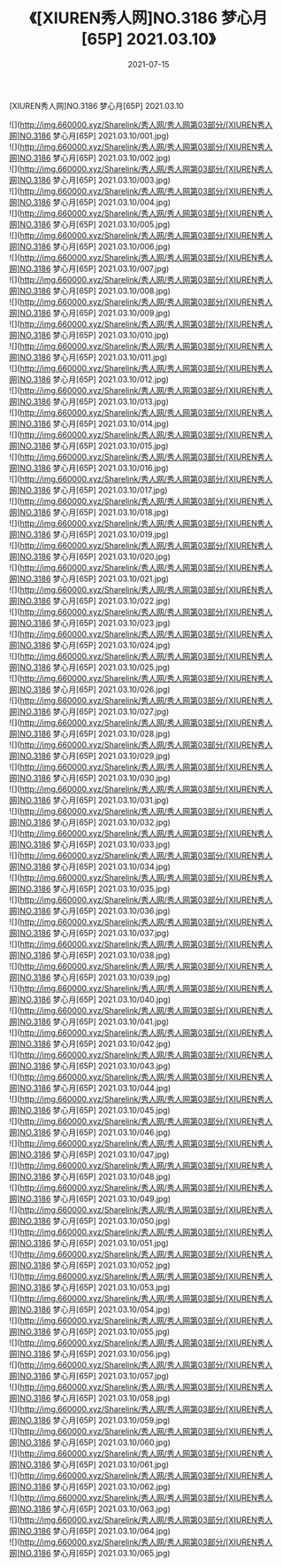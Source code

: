 ﻿---
layout: post
title:  《[XIUREN秀人网]NO.3186 梦心月[65P] 2021.03.10》
date:   2021-07-15
img: http://img.660000.xyz/Sharelink/秀人网/秀人网第03部分/[XIUREN秀人网]NO.3186 梦心月[65P] 2021.03.10/000.jpg
categories: [美女, 清纯, 唯美]
---

[XIUREN秀人网]NO.3186 梦心月[65P] 2021.03.10

  ![](http://img.660000.xyz/Sharelink/秀人网/秀人网第03部分/[XIUREN秀人网]NO.3186 梦心月[65P] 2021.03.10/001.jpg) <br> ![](http://img.660000.xyz/Sharelink/秀人网/秀人网第03部分/[XIUREN秀人网]NO.3186 梦心月[65P] 2021.03.10/002.jpg) <br> ![](http://img.660000.xyz/Sharelink/秀人网/秀人网第03部分/[XIUREN秀人网]NO.3186 梦心月[65P] 2021.03.10/003.jpg) <br> ![](http://img.660000.xyz/Sharelink/秀人网/秀人网第03部分/[XIUREN秀人网]NO.3186 梦心月[65P] 2021.03.10/004.jpg) <br> ![](http://img.660000.xyz/Sharelink/秀人网/秀人网第03部分/[XIUREN秀人网]NO.3186 梦心月[65P] 2021.03.10/005.jpg) <br> ![](http://img.660000.xyz/Sharelink/秀人网/秀人网第03部分/[XIUREN秀人网]NO.3186 梦心月[65P] 2021.03.10/006.jpg) <br> ![](http://img.660000.xyz/Sharelink/秀人网/秀人网第03部分/[XIUREN秀人网]NO.3186 梦心月[65P] 2021.03.10/007.jpg) <br> ![](http://img.660000.xyz/Sharelink/秀人网/秀人网第03部分/[XIUREN秀人网]NO.3186 梦心月[65P] 2021.03.10/008.jpg) <br> ![](http://img.660000.xyz/Sharelink/秀人网/秀人网第03部分/[XIUREN秀人网]NO.3186 梦心月[65P] 2021.03.10/009.jpg) <br> ![](http://img.660000.xyz/Sharelink/秀人网/秀人网第03部分/[XIUREN秀人网]NO.3186 梦心月[65P] 2021.03.10/010.jpg) <br> ![](http://img.660000.xyz/Sharelink/秀人网/秀人网第03部分/[XIUREN秀人网]NO.3186 梦心月[65P] 2021.03.10/011.jpg) <br> ![](http://img.660000.xyz/Sharelink/秀人网/秀人网第03部分/[XIUREN秀人网]NO.3186 梦心月[65P] 2021.03.10/012.jpg) <br> ![](http://img.660000.xyz/Sharelink/秀人网/秀人网第03部分/[XIUREN秀人网]NO.3186 梦心月[65P] 2021.03.10/013.jpg) <br> ![](http://img.660000.xyz/Sharelink/秀人网/秀人网第03部分/[XIUREN秀人网]NO.3186 梦心月[65P] 2021.03.10/014.jpg) <br> ![](http://img.660000.xyz/Sharelink/秀人网/秀人网第03部分/[XIUREN秀人网]NO.3186 梦心月[65P] 2021.03.10/015.jpg) <br> ![](http://img.660000.xyz/Sharelink/秀人网/秀人网第03部分/[XIUREN秀人网]NO.3186 梦心月[65P] 2021.03.10/016.jpg) <br> ![](http://img.660000.xyz/Sharelink/秀人网/秀人网第03部分/[XIUREN秀人网]NO.3186 梦心月[65P] 2021.03.10/017.jpg) <br> ![](http://img.660000.xyz/Sharelink/秀人网/秀人网第03部分/[XIUREN秀人网]NO.3186 梦心月[65P] 2021.03.10/018.jpg) <br> ![](http://img.660000.xyz/Sharelink/秀人网/秀人网第03部分/[XIUREN秀人网]NO.3186 梦心月[65P] 2021.03.10/019.jpg) <br> ![](http://img.660000.xyz/Sharelink/秀人网/秀人网第03部分/[XIUREN秀人网]NO.3186 梦心月[65P] 2021.03.10/020.jpg) <br> ![](http://img.660000.xyz/Sharelink/秀人网/秀人网第03部分/[XIUREN秀人网]NO.3186 梦心月[65P] 2021.03.10/021.jpg) <br> ![](http://img.660000.xyz/Sharelink/秀人网/秀人网第03部分/[XIUREN秀人网]NO.3186 梦心月[65P] 2021.03.10/022.jpg) <br> ![](http://img.660000.xyz/Sharelink/秀人网/秀人网第03部分/[XIUREN秀人网]NO.3186 梦心月[65P] 2021.03.10/023.jpg) <br> ![](http://img.660000.xyz/Sharelink/秀人网/秀人网第03部分/[XIUREN秀人网]NO.3186 梦心月[65P] 2021.03.10/024.jpg) <br> ![](http://img.660000.xyz/Sharelink/秀人网/秀人网第03部分/[XIUREN秀人网]NO.3186 梦心月[65P] 2021.03.10/025.jpg) <br> ![](http://img.660000.xyz/Sharelink/秀人网/秀人网第03部分/[XIUREN秀人网]NO.3186 梦心月[65P] 2021.03.10/026.jpg) <br> ![](http://img.660000.xyz/Sharelink/秀人网/秀人网第03部分/[XIUREN秀人网]NO.3186 梦心月[65P] 2021.03.10/027.jpg) <br> ![](http://img.660000.xyz/Sharelink/秀人网/秀人网第03部分/[XIUREN秀人网]NO.3186 梦心月[65P] 2021.03.10/028.jpg) <br> ![](http://img.660000.xyz/Sharelink/秀人网/秀人网第03部分/[XIUREN秀人网]NO.3186 梦心月[65P] 2021.03.10/029.jpg) <br> ![](http://img.660000.xyz/Sharelink/秀人网/秀人网第03部分/[XIUREN秀人网]NO.3186 梦心月[65P] 2021.03.10/030.jpg) <br> ![](http://img.660000.xyz/Sharelink/秀人网/秀人网第03部分/[XIUREN秀人网]NO.3186 梦心月[65P] 2021.03.10/031.jpg) <br> ![](http://img.660000.xyz/Sharelink/秀人网/秀人网第03部分/[XIUREN秀人网]NO.3186 梦心月[65P] 2021.03.10/032.jpg) <br> ![](http://img.660000.xyz/Sharelink/秀人网/秀人网第03部分/[XIUREN秀人网]NO.3186 梦心月[65P] 2021.03.10/033.jpg) <br> ![](http://img.660000.xyz/Sharelink/秀人网/秀人网第03部分/[XIUREN秀人网]NO.3186 梦心月[65P] 2021.03.10/034.jpg) <br> ![](http://img.660000.xyz/Sharelink/秀人网/秀人网第03部分/[XIUREN秀人网]NO.3186 梦心月[65P] 2021.03.10/035.jpg) <br> ![](http://img.660000.xyz/Sharelink/秀人网/秀人网第03部分/[XIUREN秀人网]NO.3186 梦心月[65P] 2021.03.10/036.jpg) <br> ![](http://img.660000.xyz/Sharelink/秀人网/秀人网第03部分/[XIUREN秀人网]NO.3186 梦心月[65P] 2021.03.10/037.jpg) <br> ![](http://img.660000.xyz/Sharelink/秀人网/秀人网第03部分/[XIUREN秀人网]NO.3186 梦心月[65P] 2021.03.10/038.jpg) <br> ![](http://img.660000.xyz/Sharelink/秀人网/秀人网第03部分/[XIUREN秀人网]NO.3186 梦心月[65P] 2021.03.10/039.jpg) <br> ![](http://img.660000.xyz/Sharelink/秀人网/秀人网第03部分/[XIUREN秀人网]NO.3186 梦心月[65P] 2021.03.10/040.jpg) <br> ![](http://img.660000.xyz/Sharelink/秀人网/秀人网第03部分/[XIUREN秀人网]NO.3186 梦心月[65P] 2021.03.10/041.jpg) <br> ![](http://img.660000.xyz/Sharelink/秀人网/秀人网第03部分/[XIUREN秀人网]NO.3186 梦心月[65P] 2021.03.10/042.jpg) <br> ![](http://img.660000.xyz/Sharelink/秀人网/秀人网第03部分/[XIUREN秀人网]NO.3186 梦心月[65P] 2021.03.10/043.jpg) <br> ![](http://img.660000.xyz/Sharelink/秀人网/秀人网第03部分/[XIUREN秀人网]NO.3186 梦心月[65P] 2021.03.10/044.jpg) <br> ![](http://img.660000.xyz/Sharelink/秀人网/秀人网第03部分/[XIUREN秀人网]NO.3186 梦心月[65P] 2021.03.10/045.jpg) <br> ![](http://img.660000.xyz/Sharelink/秀人网/秀人网第03部分/[XIUREN秀人网]NO.3186 梦心月[65P] 2021.03.10/046.jpg) <br> ![](http://img.660000.xyz/Sharelink/秀人网/秀人网第03部分/[XIUREN秀人网]NO.3186 梦心月[65P] 2021.03.10/047.jpg) <br> ![](http://img.660000.xyz/Sharelink/秀人网/秀人网第03部分/[XIUREN秀人网]NO.3186 梦心月[65P] 2021.03.10/048.jpg) <br> ![](http://img.660000.xyz/Sharelink/秀人网/秀人网第03部分/[XIUREN秀人网]NO.3186 梦心月[65P] 2021.03.10/049.jpg) <br> ![](http://img.660000.xyz/Sharelink/秀人网/秀人网第03部分/[XIUREN秀人网]NO.3186 梦心月[65P] 2021.03.10/050.jpg) <br> ![](http://img.660000.xyz/Sharelink/秀人网/秀人网第03部分/[XIUREN秀人网]NO.3186 梦心月[65P] 2021.03.10/051.jpg) <br> ![](http://img.660000.xyz/Sharelink/秀人网/秀人网第03部分/[XIUREN秀人网]NO.3186 梦心月[65P] 2021.03.10/052.jpg) <br> ![](http://img.660000.xyz/Sharelink/秀人网/秀人网第03部分/[XIUREN秀人网]NO.3186 梦心月[65P] 2021.03.10/053.jpg) <br> ![](http://img.660000.xyz/Sharelink/秀人网/秀人网第03部分/[XIUREN秀人网]NO.3186 梦心月[65P] 2021.03.10/054.jpg) <br> ![](http://img.660000.xyz/Sharelink/秀人网/秀人网第03部分/[XIUREN秀人网]NO.3186 梦心月[65P] 2021.03.10/055.jpg) <br> ![](http://img.660000.xyz/Sharelink/秀人网/秀人网第03部分/[XIUREN秀人网]NO.3186 梦心月[65P] 2021.03.10/056.jpg) <br> ![](http://img.660000.xyz/Sharelink/秀人网/秀人网第03部分/[XIUREN秀人网]NO.3186 梦心月[65P] 2021.03.10/057.jpg) <br> ![](http://img.660000.xyz/Sharelink/秀人网/秀人网第03部分/[XIUREN秀人网]NO.3186 梦心月[65P] 2021.03.10/058.jpg) <br> ![](http://img.660000.xyz/Sharelink/秀人网/秀人网第03部分/[XIUREN秀人网]NO.3186 梦心月[65P] 2021.03.10/059.jpg) <br> ![](http://img.660000.xyz/Sharelink/秀人网/秀人网第03部分/[XIUREN秀人网]NO.3186 梦心月[65P] 2021.03.10/060.jpg) <br> ![](http://img.660000.xyz/Sharelink/秀人网/秀人网第03部分/[XIUREN秀人网]NO.3186 梦心月[65P] 2021.03.10/061.jpg) <br> ![](http://img.660000.xyz/Sharelink/秀人网/秀人网第03部分/[XIUREN秀人网]NO.3186 梦心月[65P] 2021.03.10/062.jpg) <br> ![](http://img.660000.xyz/Sharelink/秀人网/秀人网第03部分/[XIUREN秀人网]NO.3186 梦心月[65P] 2021.03.10/063.jpg) <br> ![](http://img.660000.xyz/Sharelink/秀人网/秀人网第03部分/[XIUREN秀人网]NO.3186 梦心月[65P] 2021.03.10/064.jpg) <br> ![](http://img.660000.xyz/Sharelink/秀人网/秀人网第03部分/[XIUREN秀人网]NO.3186 梦心月[65P] 2021.03.10/065.jpg) <br>
